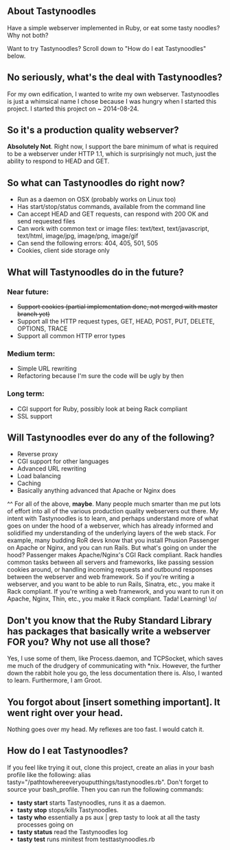 ## About Tastynoodles
Have a simple webserver implemented in Ruby, or eat some tasty noodles? Why not both?

Want to try Tastynoodles? Scroll down to "How do I eat Tastynoodles" below.

## No seriously, what's the deal with Tastynoodles?
For my own edification, I wanted to write my own webserver. Tastynoodles is just a whimsical name I chose because I was hungry when I started this project. I started this project on ~ 2014-08-24.

## So it's a production quality webserver?
**Absolutely Not**. Right now, I support the bare minimum of what is required to be a webserver under HTTP 1.1, which is surprisingly not much, just the ability to respond to HEAD and GET.

## So what can Tastynoodles do right now?
* Run as a daemon on OSX (probably works on Linux too)
* Has start/stop/status commands, available from the command line 
* Can accept HEAD and GET requests, can respond with 200 OK and send requested files
* Can work with common text or image files: text/text, text/javascript, text/html, image/jpg, image/png, image/gif
* Can send the following errors: 404, 405, 501, 505
* Cookies, client side storage only

## What will Tastynoodles do in the future?
### Near future:
* ~~Support cookies (partial implementation done, not merged with master branch yet)~~
* Support all the HTTP request types, GET, HEAD, POST, PUT, DELETE, OPTIONS, TRACE
* Support all common HTTP error types

### Medium term:
* Simple URL rewriting
* Refactoring because I'm sure the code will be ugly by then

### Long term:
* CGI support for Ruby, possibly look at being Rack compliant
* SSL support

## Will Tastynoodles ever do any of the following?
* Reverse proxy
* CGI support for other languages
* Advanced URL rewriting
* Load balancing
* Caching
* Basically anything advanced that Apache or Nginx does

^^ For all of the above, **maybe**. Many people much smarter than me put lots of effort into all of the various production quality webservers out there. My intent with Tastynoodles is to learn, and perhaps understand more of what goes on under the hood of a webserver, which has already informed and solidified my understanding of the underlying layers of the web stack. For example, many budding RoR devs know that you install Phusion Passenger on Apache or Nginx, and you can run Rails. But what's going on under the hood? Passenger makes Apache/Nginx's CGI Rack compliant. Rack handles common tasks between all servers and frameworks, like passing session cookies around, or handling incoming requests and outbound responses between the webserver and web framework. So if you're writing a webserver, and you want to be able to run Rails, Sinatra, etc., you make it Rack compliant. If you're writing a web framework, and you want to run it on Apache, Nginx, Thin, etc., you make it Rack compliant. Tada! Learning! \o/

## Don't you know that the Ruby Standard Library has packages that basically write a webserver FOR you? Why not use all those?
Yes, I use some of them, like Process.daemon, and TCPSocket, which saves me much of the drudgery of communicating with *nix. However, the further down the rabbit hole you go, the less documentation there is. Also, I wanted to learn. Furthermore, I am Groot.

## You forgot about [insert something important]. It went right over your head.
Nothing goes over my head. My reflexes are too fast. I would catch it.

## How do I eat Tastynoodles?
If you feel like trying it out, clone this project, create an alias in your bash profile like the following: alias tasty="/pathtowhereeveryouputthings/tastynoodles.rb". Don't forget to source your bash_profile. Then you can run the following commands:
* **tasty start** starts Tastynoodles, runs it as a daemon.
* **tasty stop** stops/kills Tastynoodles. 
* **tasty who** essentially a ps aux | grep tasty to look at all the tasty processes going on
* **tasty status** read the Tastynoodles log
* **tasty test** runs minitest from testtastynoodles.rb

